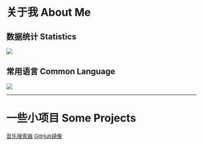 # 关于我 About Me
## 数据统计 Statistics
![](https://github-status.msdnicrosoft.cn/api?username=guaijieaz&theme=vue&show_icons=true&count_private=true&locale=cn)
## 常用语言 Common Language
![](https://github-readme-stats.vercel.app/api/top-langs/?username=GuaiJieAz&theme=vue&count_private=true&locale=cn)
***
# 一些小项目 Some Projects
[音乐搜索器](https://music.guaijie.ml)
[GitHub镜像](https://hub.guaitool.ml) 
